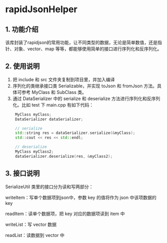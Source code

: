 # rapidJsonHelper

## 1. 功能介绍
该库封装了rapidjson的常用功能，让不同类型的数据，无论是简单数值，还是指针、对象、vector、map 等等，都能够使用简单的接口进行序列化和反序列化。

## 2. 使用说明
1. 把 include 和 src 文件夹复制到项目里，并加入编译
2. 序列化的类继承接口类 Serializable，并实现 toJson 和 fromJson 方法。具体可参考 MyClass 和 SubClass 类。
3. 通过 DataSerializer 中的 serialize 和 deserialize 方法进行序列化和反序列化。比如 test 下 main.cpp 有如下代码：
   ```c++
    MyClass myClass;
    DataSerializer dataSerializer;

    // serialize
    std::string res = dataSerializer.serialize(&myClass);
    std::cout << res << std::endl;

    // deserialize
    MyClass myClass2;
    dataSerializer.deserialize(res, &myClass2);
    ```

## 3. 接口说明
SerializeUtil 类里的接口分为读和写两部分：

writeItem：写单个数据项到json中，参数 key 的值将作为 json 中该项数据的 key

readItem：读单个数据项，把 key 对应的数据项读到 item 中

writeList：写 vector 数据

readList：读数据到 vector 中

